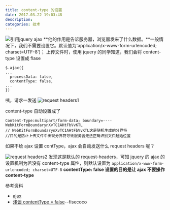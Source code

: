 ```yaml
---
title: content-type 的设置
date: 2017.03.22 19:03:48
description:
categories: 技术
---
```


![引用jquery ajax](https://raw.githubusercontent.com/scarqin/imageshack/main/images/20220223234403.png)
**他的作用是告诉服务器，浏览器发来了什么数据。**一般情况下，我们不需要设置它。默认值为'application/x-www-form-urlencoded; charset=UTF-8')；
上传文件时，使用 jquery 的同学知道，我们会将 content-type 设置成 flase

```
$.ajax({
...
  processData: false,
  contentType: false,
...
})
```

咦，请求一发送
![request headers1](https://raw.githubusercontent.com/scarqin/imageshack/main/images/20220223234419.png)

content-type 自动设置成了

```
Content-Type:multipart/form-data; boundary=----WebKitFormBoundarynXvTC1AHtFbVvKTL
// WebKitFormBoundarynXvTC1AHtFbVvKTL这是随机生成的分界符
//目的是防止上传文件中出现分界符导致服务器无法正确识别文件起始位置
```

如果不给 ajax 设置 contType，ajax 会自动发送什么 request headers 呢？

![request headers2](https://raw.githubusercontent.com/scarqin/imageshack/main/images/20220223234430.png)
发现这是默认的 request-headers，可知 jquery 的 ajax 的设置机制为若没有 content-type 属性，则默认设置为
`application/x-www-form-urlencoded; charset=UTF-8`
**contentType: false 设置的目的是让 ajax 不要操作 content-type**

参考资料

- [ajax](http://api.jquery.com/jquery.ajax/)
- [浅谈 contentType = false](https://segmentfault.com/a/1190000007207128)--fisecoco
